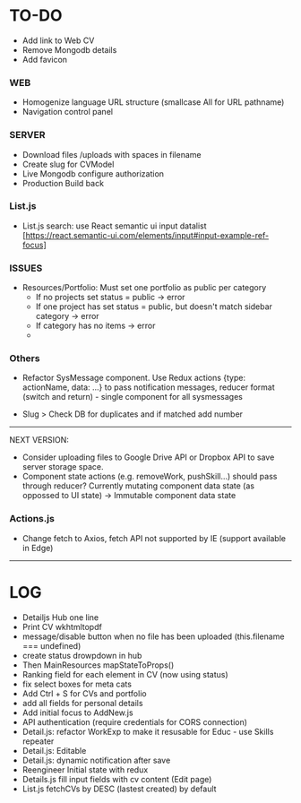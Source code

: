 TO-DO
======

- Add link to Web CV
- Remove Mongodb details 
- Add favicon


### WEB

- Homogenize language URL structure (smallcase All for URL pathname)
- Navigation control panel

### SERVER

- Download files /uploads with spaces in filename
- Create slug for CVModel
- Live Mongodb configure authorization
- Production Build back

### List.js

- List.js search: use React semantic ui input datalist [https://react.semantic-ui.com/elements/input#input-example-ref-focus]


### ISSUES

- Resources/Portfolio: Must set one portfolio as public per category
    +  If no projects set status = public -> error
    +  If one project has set status = public, but doesn't match sidebar category -> error
    +  If category has no items -> error
    +  

### Others

- Refactor SysMessage component. Use Redux actions {type: actionName, data: ...} to pass notification messages, reducer format (switch and return) - single component for all sysmessages

- Slug > Check DB for duplicates and if matched add number


***
NEXT VERSION:

- Consider uploading files to Google Drive API or Dropbox API to save server storage space.
- Component state actions (e.g. removeWork, pushSkill...) should pass through reducer? Currently mutating component data state (as oppossed to UI state) -> Immutable component data state

### Actions.js

- Change fetch to Axios, fetch API not supported by IE (support available in Edge)

***

LOG
======
- Detailjs Hub one line
- Print CV wkhtmltopdf
- message/disable button when no file has been uploaded  (this.filename === undefined)
- create status drowpdown in hub
- Then MainResources mapStateToProps()
- Ranking field for each element in CV (now using status)
- fix select boxes for meta cats
- Add Ctrl + S for CVs and portfolio
- add all fields for personal details
- Add initial focus to AddNew.js 
- API authentication (require credentials for CORS connection)
- Detail.js: refactor WorkExp to make it resusable for Educ - use Skills repeater
- Detail.js: Editable
- Detail.js: dynamic notification after save
- Reengineer Initial state with redux
- Details.js fill input fields with cv content (Edit page)
- List.js fetchCVs by DESC (lastest created) by default